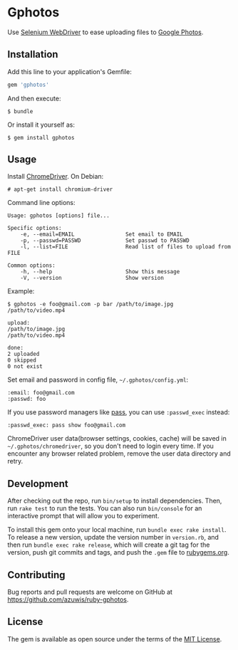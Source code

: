 # Gphotos

Use [Selenium WebDriver](http://www.seleniumhq.org/projects/webdriver/) to ease uploading files to [Google Photos](https://photos.google.com/).

## Installation

Add this line to your application's Gemfile:

```ruby
gem 'gphotos'
```

And then execute:

    $ bundle

Or install it yourself as:

    $ gem install gphotos

## Usage

Install [ChromeDriver](https://sites.google.com/a/chromium.org/chromedriver/). On Debian:

    # apt-get install chromium-driver

Command line options:

    Usage: gphotos [options] file...

    Specific options:
        -e, --email=EMAIL                Set email to EMAIL
        -p, --passwd=PASSWD              Set passwd to PASSWD
        -l, --list=FILE                  Read list of files to upload from FILE

    Common options:
        -h, --help                       Show this message
        -V, --version                    Show version

Example:

    $ gphotos -e foo@gmail.com -p bar /path/to/image.jpg /path/to/video.mp4

    upload:
    /path/to/image.jpg
    /path/to/video.mp4

    done:
    2 uploaded
    0 skipped
    0 not exist

Set email and password in config file, `~/.gphotos/config.yml`:

    :email: foo@gmail.com
    :passwd: foo

If you use password managers like [pass](https://www.passwordstore.org/), you can use `:passwd_exec` instead:

    :passwd_exec: pass show foo@gmail.com

ChromeDriver user data(browser settings, cookies, cache) will be saved in `~/.gphotos/chromedriver`, so you don't need to login every time. If you encounter any browser related problem, remove the user data directory and retry.

## Development

After checking out the repo, run `bin/setup` to install dependencies. Then, run `rake test` to run the tests. You can also run `bin/console` for an interactive prompt that will allow you to experiment.

To install this gem onto your local machine, run `bundle exec rake install`. To release a new version, update the version number in `version.rb`, and then run `bundle exec rake release`, which will create a git tag for the version, push git commits and tags, and push the `.gem` file to [rubygems.org](https://rubygems.org).

## Contributing

Bug reports and pull requests are welcome on GitHub at https://github.com/azuwis/ruby-gphotos.


## License

The gem is available as open source under the terms of the [MIT License](http://opensource.org/licenses/MIT).

